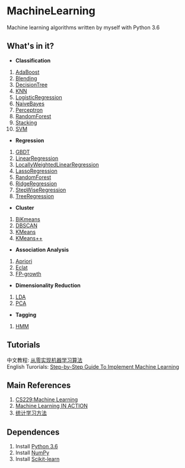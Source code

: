 # MachineLearning
Machine learning algorithms written by myself with Python 3.6

## What's in it?
+ **Classification**
1. [AdaBoost](https://github.com/DandelionLau/MachineLearning/tree/master/AdaBoost.py)
2. [Blending](https://github.com/DandelionLau/MachineLearning/blob/master/Blending.py)
3. [DecisionTree](https://github.com/DandelionLau/MachineLearning/blob/master/Tree.py)
4. [KNN](https://github.com/DandelionLau/MachineLearning/blob/master/KNN.py)
5. [LogisticRegression](https://github.com/DandelionLau/MachineLearning/blob/master/LogisticRegression.py)
6. [NaiveBayes](https://github.com/DandelionLau/MachineLearning/blob/master/NaiveBayes.py)
7. [Perceptron](https://github.com/DandelionLau/MachineLearning/blob/master/Perceptron.py)
8. [RandomForest](https://github.com/DandelionLau/MachineLearning/blob/master/RandomForest.py)
9. [Stacking](https://github.com/DandelionLau/MachineLearning/blob/master/Stacking.py)
10. [SVM](https://github.com/DandelionLau/MachineLearning/blob/master/SVM.py)

+  **Regression**
1. [GBDT](https://github.com/DandelionLau/MachineLearning/blob/master/GradientBoostingDecisionTree.py)
2. [LinearRegression](https://github.com/DandelionLau/MachineLearning/blob/master/LinearRegression.py)
3. [LocallyWeightedLinearRegression](https://github.com/DandelionLau/MachineLearning/blob/master/LinearRegression.py)
4. [LassoRegression](https://github.com/DandelionLau/MachineLearning/blob/master/LinearRegression.py)  
5. [RandomForest](https://github.com/DandelionLau/MachineLearning/blob/master/RandomForest.py)
6. [RidgeRegression](https://github.com/DandelionLau/MachineLearning/blob/master/LinearRegression.py)
7. [StepWiseRegression](https://github.com/DandelionLau/MachineLearning/blob/master/LinearRegression.py)
8. [TreeRegression](https://github.com/DandelionLau/MachineLearning/blob/master/Tree.py)

+ **Cluster**
1. [BiKmeans](https://github.com/DandelionLau/MachineLearning/blob/master/Cluster.py)
2. [DBSCAN](https://github.com/DandelionLau/MachineLearning/blob/master/Cluster.py)
3. [KMeans](https://github.com/DandelionLau/MachineLearning/blob/master/Cluster.py)
4. [KMeans++](https://github.com/DandelionLau/MachineLearning/blob/master/Cluster.py)

+ **Association Analysis**
1. [Apriori](https://github.com/DandelionLau/MachineLearning/blob/master/AssociationAnalysis.py)
2. [Eclat](https://github.com/DandelionLau/MachineLearning/blob/master/AssociationAnalysis.py)
3. [FP-growth](https://github.com/DandelionLau/MachineLearning/blob/master/AssociationAnalysis.py)

+ **Dimensionality Reduction**
1. [LDA](https://github.com/DandelionLau/MachineLearning/blob/master/DimensionReduction.py)
2. [PCA](https://github.com/DandelionLau/MachineLearning/blob/master/DimensionReduction.py)

+ **Tagging**
1. [HMM](https://github.com/DandelionLau/MachineLearning/blob/master/HMM.py)

## Tutorials
中文教程: [从零实现机器学习算法](https://zhuanlan.zhihu.com/p/67835251)  
English Turorials: [Step-by-Step Guide To Implement Machine Learning](https://www.codeproject.com/script/Articles/MemberArticles.aspx?amid=14354398)

## Main References
1. [CS229:Machine Learning](http://cs229.stanford.edu/)
2. [Machine Learning IN ACTION](https://www.manning.com/books/machine-learning-in-action)
3. [统计学习方法](https://baike.baidu.com/item/%E7%BB%9F%E8%AE%A1%E5%AD%A6%E4%B9%A0%E6%96%B9%E6%B3%95/10430179)

## Dependences
1. Install [Python 3.6](https://www.python.org/)
2. Install [NumPy](http://www.numpy.org/)
2. Install [Scikit-learn](https://scikit-learn.org/)

